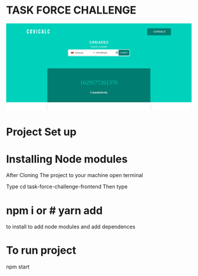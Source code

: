 # TASK FORCE CHALLENGE
![COVICALIC](https://github.com/Jeanndo/Taskforce-Challenge/blob/main/src/Assets/COVCALIC.png)

# Project Set up
# Installing Node modules 

After Cloning The project to your machine open terminal

Type cd task-force-challenge-frontend
Then type
# npm i or # yarn add 
to install to add node modules and add dependences
 
# To run project 
   npm start

